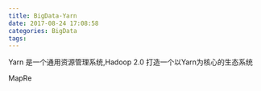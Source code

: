 ```yaml
---
title: BigData-Yarn
date: 2017-08-24 17:08:58
categories: BigData
tags:
---
```


Yarn 是一个通用资源管理系统,Hadoop 2.0 打造一个以Yarn为核心的生态系统

MapRe
